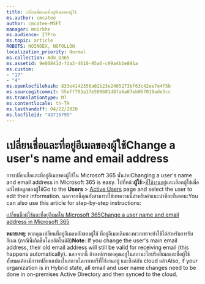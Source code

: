 ```yaml
---
title: เปลี่ยนชื่อและที่อยู่อีเมลของผู้ใช้
ms.author: cmcatee
author: cmcatee-MSFT
manager: mnirkhe
ms.audience: ITPro
ms.topic: article
ROBOTS: NOINDEX, NOFOLLOW
localization_priority: Normal
ms.collection: Adm_O365
ms.assetid: 9e00841d-fda2-4610-95a6-c99a4b1e891a
ms.custom:
- "17"
- "4"
ms.openlocfilehash: 833e4142356a02b23e2465273bf63c42ee7e4f5b
ms.sourcegitcommit: 55eff703a17e500681d8fa6a87eb067019ade3cc
ms.translationtype: MT
ms.contentlocale: th-TH
ms.lasthandoff: 04/22/2020
ms.locfileid: "43715795"
---
```

# <a name="change-a-users-name-and-email-address"></a><span data-ttu-id="bbd1a-102">เปลี่ยนชื่อและที่อยู่อีเมลของผู้ใช้</span><span class="sxs-lookup"><span data-stu-id="bbd1a-102">Change a user's name and email address</span></span>

<span data-ttu-id="bbd1a-103">การเปลี่ยนชื่อและที่อยู่อีเมลของผู้ใช้ใน Microsoft 365 นั้นง่าย</span><span class="sxs-lookup"><span data-stu-id="bbd1a-103">Changing a user's name and email address in Microsoft 365 is easy.</span></span> <span data-ttu-id="bbd1a-104">ไปที่หน้า**ผู้ใช้**\>[ที่ใช้งานอยู่](https://go.microsoft.com/fwlink/p/?linkid=834822)และเลือกผู้ใช้เพื่อแก้ไขข้อมูลของผู้ใช้</span><span class="sxs-lookup"><span data-stu-id="bbd1a-104">Go to the **Users** \> [Active Users](https://go.microsoft.com/fwlink/p/?linkid=834822) page and select the user to edit their information.</span></span> <span data-ttu-id="bbd1a-105">นอกจากนี้คุณยังสามารถใช้บทความนี้สําหรับคําแนะนําทีละขั้นตอน:</span><span class="sxs-lookup"><span data-stu-id="bbd1a-105">You can also use this article for step-by-step instructions:</span></span>
  
[<span data-ttu-id="bbd1a-106">เปลี่ยนชื่อผู้ใช้และที่อยู่อีเมลใน Microsoft 365</span><span class="sxs-lookup"><span data-stu-id="bbd1a-106">Change a user name and email address in Microsoft 365</span></span>](https://docs.microsoft.com/office365/admin/add-users/change-a-user-name-and-email-address)
  
 <span data-ttu-id="bbd1a-107">**หมายเหตุ**: หากคุณเปลี่ยนที่อยู่อีเมลหลักของผู้ใช้ ที่อยู่อีเมลเดิมของพวกเขาจะยังใช้ได้สําหรับการรับอีเมล (กรณีนี้เกิดขึ้นโดยอัตโนมัติ)</span><span class="sxs-lookup"><span data-stu-id="bbd1a-107">**Note**: If you change the user's main email address, their old email address will still be valid for receiving email (this happens automatically).</span></span> <span data-ttu-id="bbd1a-108">นอกจากนี้ ถ้าองค์กรของคุณอยู่ในสถานะไฮบริดอีเมลและชื่อผู้ใช้ทั้งหมดต้องมีการเปลี่ยนแปลงในสถานไดเรกทอรีที่ใช้งานอยู่ และซิงค์กับ cloud แล้ว</span><span class="sxs-lookup"><span data-stu-id="bbd1a-108">Also, if your organization is in Hybrid state, all email and user name changes need to be done in on-premises Active Directory and then synced to the cloud.</span></span>